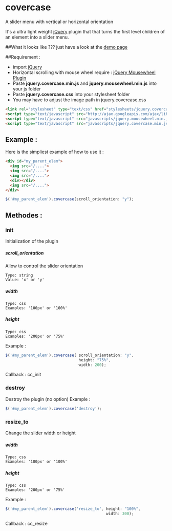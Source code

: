 # covercase
A slider menu with vertical or horizontal orientation

It's a ultra light weight [jQuery](http://jquery.com/) plugin that that turns the first level children of an element into a slider menu.

##What it looks like ???
just have a look at the [demo page](http://sebasonic.github.io/covercase/)

##Requirement :

* import [jQuery](http://jquery.com/)
* Horizontal scrolling with mouse wheel require : [jQuery Mousewheel Plugin](https://github.com/jquery/jquery-mousewheel)
* Paste **jquery.covercase.min.js** and **jquery.mousewheel.min.js** into your js folder
* Paste **jquery.covercase.css** into your stylesheet folder
* You may have to adjust the image path in jquery.covercase.css

```html
<link rel="stylesheet" type="text/css" href="stylesheets/jquery.covercase.css">
<script type="text/javascript" src="http://ajax.googleapis.com/ajax/libs/jquery/1/jquery.min.js"></script>
<script type="text/javascript" src="javascripts/jquery.mousewheel.min.js"></script>
<script type="text/javascript" src="javascripts/jquery.covercase.min.js"></script>
```

## Example :

Here is the simpliest example of how to use it :
```html
<div id="my_parent_elem">
  <img src="/....">
  <img src="/....">
  <img src="/....">
  <div></div>
  <img src="/....">
</div>
```

```js
$('#my_parent_elem').covercase(scroll_orientation: "y");
```

## Methodes :

### init
Initialization of the plugin

##### scroll_orientation
Allow to control the slider orientation

    Type: string
    Value: 'x' or 'y'

##### width

    Type: css
    Examples: '100px' or '100%'
    
##### height

    Type: css
    Examples: '200px' or '75%'

Example :

```js
$('#my_parent_elem').covercase( scroll_orientation: "y",
                                height: "75%",
                                width: 200);
```
Callback :
cc_init

### destroy
Destroy the plugin (no option)
Example :
```js
$('#my_parent_elem').covercase('destroy');
```
### resize_to
Change the slider width or height

##### width

    Type: css
    Examples: '100px' or '100%'
    
##### height

    Type: css
    Examples: '200px' or '75%'
Example :
```js
$('#my_parent_elem').covercase('resize_to', height: "100%",
                                            width: 300);
```
Callback :
cc_resize
